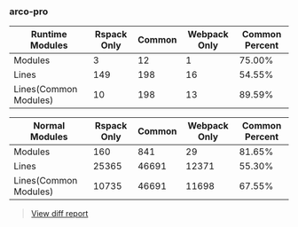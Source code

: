 ### arco-pro

| Runtime Modules       | Rspack Only | Common | Webpack Only | Common Percent | 
|-----------------------|-------------|--------|--------------|----------------| 
| Modules               | 3           | 12     | 1            | 75.00%         | 
| Lines                 | 149         | 198    | 16           | 54.55%         | 
| Lines(Common Modules) | 10          | 198    | 13           | 89.59%         | 


| Normal Modules        | Rspack Only | Common | Webpack Only | Common Percent | 
|-----------------------|-------------|--------|--------------|----------------| 
| Modules               | 160         | 841    | 29           | 81.65%         | 
| Lines                 | 25365       | 46691  | 12371        | 55.30%         | 
| Lines(Common Modules) | 10735       | 46691  | 11698        | 67.55%         | 


> [View diff report](https://web-infra-dev.github.io/rspack-report-website/diff/7137567952/diff_arco-pro.html)

